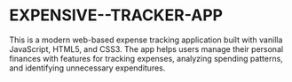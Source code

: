 # EXPENSIVE--TRACKER-APP
This is a modern web-based expense tracking application built with vanilla JavaScript, HTML5, and CSS3. The app helps users manage their personal finances with features for tracking expenses, analyzing spending patterns, and identifying unnecessary expenditures.
